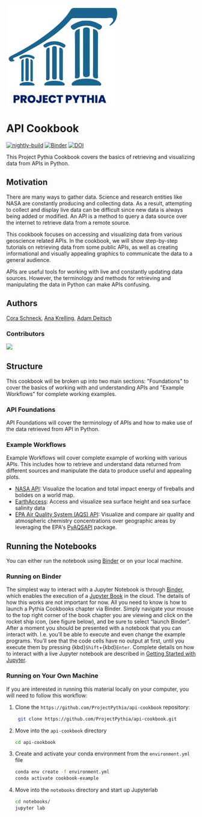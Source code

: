 <img src="thumbnail.png" alt="thumbnail" width="300"/>

# API Cookbook

[![nightly-build](https://github.com/ProjectPythia/cookbook-template/actions/workflows/nightly-build.yaml/badge.svg)](https://github.com/ProjectPythia/cookbook-template/actions/workflows/nightly-build.yaml)
[![Binder](https://binder.projectpythia.org/badge_logo.svg)](https://binder.projectpythia.org/v2/gh/ProjectPythia/cookbook-template/main?labpath=notebooks)
[![DOI](https://zenodo.org/badge/475509405.svg)](https://zenodo.org/badge/latestdoi/475509405)

This Project Pythia Cookbook covers the basics of retrieving and visualizing data from APIs in Python.

## Motivation

There are many ways to gather data. Science and research entities like NASA are constantly producing and collecting data. As a result, attempting to collect and display live data can be difficult since new data is always being added or modified. An API is a method to query a data source over the internet to retrieve data from a remote source.

This cookbook focuses on accessing and visualizing data from various geoscience related APIs. In the cookbook, we will show step-by-step tutorials on retrieving data from some public APIs, as well as creating informational and visually appealing graphics to communicate the data to a general audience. 
 
 APIs are useful tools for working with live and constantly updating data sources. However, the terminology and methods for retrieving and manipulating the data in Python can make APIs confusing.

## Authors
[Cora Schneck](https://github.com/cyschneck), [Ana Krelling](https://github.com/apkrelling), [Adam Deitsch](https://github.com/AMDeitsch)

### Contributors

<a href="https://github.com/ProjectPythia/cookbook-template/graphs/contributors">
  <img src="https://contrib.rocks/image?repo=ProjectPythia/api-cookbook" />
</a>

## Structure

This cookbook will be broken up into two main sections: "Foundations" to cover the basics of working with and understanding APIs and "Example Workflows" for complete working examples.

### API Foundations

API Foundations will cover the terminology of APIs and how to make use of the data retrieved from API in Python.

### Example Workflows

Example Workflows will cover complete example of working with various APIs. This includes how to retrieve and understand data returned from different sources and manipulate the data to produce useful and appealing plots.

- [NASA API](https://api.nasa.gov/): Visualize the location and total impact energy of fireballs and bolides on a world map.
- [EarthAccess](https://github.com/nsidc/earthaccess): Access and visualize sea surface height and sea surface salinity data
- [EPA Air Quality System (AQS) API](https://aqs.epa.gov/aqsweb/documents/data_api.html): Visualize and compare air quality and atmospheric chemistry concentrations over geographic areas by leveraging the EPA's [PyAQSAPI](https://github.com/USEPA/pyaqsapi) package.

## Running the Notebooks

You can either run the notebook using [Binder](https://binder.projectpythia.org/) or on your local machine.

### Running on Binder

The simplest way to interact with a Jupyter Notebook is through
[Binder](https://binder.projectpythia.org/), which enables the execution of a
[Jupyter Book](https://jupyterbook.org) in the cloud. The details of how this works are not
important for now. All you need to know is how to launch a Pythia
Cookbooks chapter via Binder. Simply navigate your mouse to
the top right corner of the book chapter you are viewing and click
on the rocket ship icon, (see figure below), and be sure to select
“launch Binder”. After a moment you should be presented with a
notebook that you can interact with. I.e. you’ll be able to execute
and even change the example programs. You’ll see that the code cells
have no output at first, until you execute them by pressing
{kbd}`Shift`\+{kbd}`Enter`. Complete details on how to interact with
a live Jupyter notebook are described in [Getting Started with
Jupyter](https://foundations.projectpythia.org/foundations/getting-started-jupyter.html).

### Running on Your Own Machine

If you are interested in running this material locally on your computer, you will need to follow this workflow:

1. Clone the `https://github.com/ProjectPythia/api-cookbook` repository:

   ```bash
    git clone https://github.com/ProjectPythia/api-cookbook.git
   ```

1. Move into the `api-cookbook` directory
   ```bash
   cd api-cookbook
   ```
1. Create and activate your conda environment from the `environment.yml` file
   ```bash
   conda env create -f environment.yml
   conda activate cookbook-example
   ```
1. Move into the `notebooks` directory and start up Jupyterlab
   ```bash
   cd notebooks/
   jupyter lab
   ```
